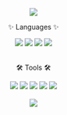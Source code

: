 <div align=center>
	<img src="https://capsule-render.vercel.app/api?type=waving&color=gradient&height=200&section=header&text=Mingyu%20Github!&fontSize=90" />	
</div>
<div align=center>
	<p>✨ Languages ✨</p>
</div>
<div align="center">
	<img src="https://img.shields.io/badge/HTMl5-E34F26?style=flat&logo=HTML5&logoColor=white"/>
<img src="https://img.shields.io/badge/CSS3-1572B6?=flat&logo=CSS3&logoColor=white"/>
<img src="https://img.shields.io/badge/JavaScript-F7DF1E?style=flat&logo=JavaScript&logoColor=white"/>
<img src="https://img.shields.io/badge/React-61DAFB?style=flat&logo=React&logoColor=white"/>
</div>
<br>
<div align=center>
	<p>🛠 Tools 🛠</p>
</div>
<div align=center>
	<img src="https://img.shields.io/badge/Visual Studio Code-007ACC?style=flat&logo=Visual Studio Code&logoColor=white"/>
<img src="https://img.shields.io/badge/Github-000000?style=flat&logo=Github&logoColor=white"/>
<img src="https://img.shields.io/badge/Adobe XD-FF61F6?=flat&logo=Adobe XD&logoColor=white"/>
<img src="https://img.shields.io/badge/Adobe Photoshop-31A8FF?style=flat&logo=Adobe Photoshop&logoColor=white"/>
<img src="https://img.shields.io/badge/Adobe Illustrator-FF9A00?style=flat&logo=Adobe Illustrator&logoColor=white"/>
</div>
<br>
<div align=center>
<img src="https://github-readme-stats.vercel.app/api/top-langs/?username=mingyu-0713&layout=compact">
</div>
